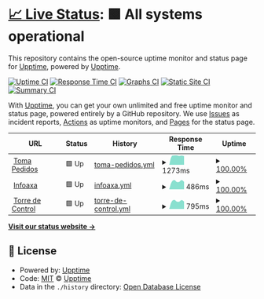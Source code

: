 # [📈 Live Status](https://demo.upptime.js.org): <!--live status--> **🟩 All systems operational**

This repository contains the open-source uptime monitor and status page for [Upptime](https://upptime.js.org), powered by [Upptime](https://github.com/upptime/upptime).

[![Uptime CI](https://github.com/RepositoriosDesarrolloAXA/uptime/workflows/Uptime%20CI/badge.svg)](https://github.com/RepositoriosDesarrolloAXA/uptime/actions?query=workflow%3A%22Uptime+CI%22)
[![Response Time CI](https://github.com/RepositoriosDesarrolloAXA/uptime/workflows/Response%20Time%20CI/badge.svg)](https://github.com/RepositoriosDesarrolloAXA/uptime/actions?query=workflow%3A%22Response+Time+CI%22)
[![Graphs CI](https://github.com/RepositoriosDesarrolloAXA/uptime/workflows/Graphs%20CI/badge.svg)](https://github.com/RepositoriosDesarrolloAXA/uptime/actions?query=workflow%3A%22Graphs+CI%22)
[![Static Site CI](https://github.com/RepositoriosDesarrolloAXA/uptime/workflows/Static%20Site%20CI/badge.svg)](https://github.com/RepositoriosDesarrolloAXA/uptime/actions?query=workflow%3A%22Static+Site+CI%22)
[![Summary CI](https://github.com/RepositoriosDesarrolloAXA/uptime/workflows/Summary%20CI/badge.svg)](https://github.com/RepositoriosDesarrolloAXA/uptime/actions?query=workflow%3A%22Summary+CI%22)

With [Upptime](https://upptime.js.org), you can get your own unlimited and free uptime monitor and status page, powered entirely by a GitHub repository. We use [Issues](https://github.com/upptime/upptime/issues) as incident reports, [Actions](https://github.com/RepositoriosDesarrolloAXA/uptime/actions) as uptime monitors, and [Pages](https://demo.upptime.js.org) for the status page.

<!--start: status pages-->
<!-- This summary is generated by Upptime (https://github.com/upptime/upptime) -->
<!-- Do not edit this manually, your changes will be overwritten -->
<!-- prettier-ignore -->
| URL | Status | History | Response Time | Uptime |
| --- | ------ | ------- | ------------- | ------ |
| <img alt="" src="https://favicons.githubusercontent.com/pedidosaxa.com" height="13"> [Toma Pedidos](https://pedidosaxa.com) | 🟩 Up | [toma-pedidos.yml](https://github.com/RepositoriosDesarrolloAXA/uptime/commits/HEAD/history/toma-pedidos.yml) | <details><summary><img alt="Response time graph" src="./graphs/toma-pedidos/response-time-week.png" height="20"> 1273ms</summary><br><a href="https://demo.upptime.js.org/history/toma-pedidos"><img alt="Response time 1273" src="https://img.shields.io/endpoint?url=https%3A%2F%2Fraw.githubusercontent.com%2FRepositoriosDesarrolloAXA%2Fuptime%2FHEAD%2Fapi%2Ftoma-pedidos%2Fresponse-time.json"></a><br><a href="https://demo.upptime.js.org/history/toma-pedidos"><img alt="24-hour response time 1216" src="https://img.shields.io/endpoint?url=https%3A%2F%2Fraw.githubusercontent.com%2FRepositoriosDesarrolloAXA%2Fuptime%2FHEAD%2Fapi%2Ftoma-pedidos%2Fresponse-time-day.json"></a><br><a href="https://demo.upptime.js.org/history/toma-pedidos"><img alt="7-day response time 1273" src="https://img.shields.io/endpoint?url=https%3A%2F%2Fraw.githubusercontent.com%2FRepositoriosDesarrolloAXA%2Fuptime%2FHEAD%2Fapi%2Ftoma-pedidos%2Fresponse-time-week.json"></a><br><a href="https://demo.upptime.js.org/history/toma-pedidos"><img alt="30-day response time 1273" src="https://img.shields.io/endpoint?url=https%3A%2F%2Fraw.githubusercontent.com%2FRepositoriosDesarrolloAXA%2Fuptime%2FHEAD%2Fapi%2Ftoma-pedidos%2Fresponse-time-month.json"></a><br><a href="https://demo.upptime.js.org/history/toma-pedidos"><img alt="1-year response time 1273" src="https://img.shields.io/endpoint?url=https%3A%2F%2Fraw.githubusercontent.com%2FRepositoriosDesarrolloAXA%2Fuptime%2FHEAD%2Fapi%2Ftoma-pedidos%2Fresponse-time-year.json"></a></details> | <details><summary><a href="https://demo.upptime.js.org/history/toma-pedidos">100.00%</a></summary><a href="https://demo.upptime.js.org/history/toma-pedidos"><img alt="All-time uptime 100.00%" src="https://img.shields.io/endpoint?url=https%3A%2F%2Fraw.githubusercontent.com%2FRepositoriosDesarrolloAXA%2Fuptime%2FHEAD%2Fapi%2Ftoma-pedidos%2Fuptime.json"></a><br><a href="https://demo.upptime.js.org/history/toma-pedidos"><img alt="24-hour uptime 100.00%" src="https://img.shields.io/endpoint?url=https%3A%2F%2Fraw.githubusercontent.com%2FRepositoriosDesarrolloAXA%2Fuptime%2FHEAD%2Fapi%2Ftoma-pedidos%2Fuptime-day.json"></a><br><a href="https://demo.upptime.js.org/history/toma-pedidos"><img alt="7-day uptime 100.00%" src="https://img.shields.io/endpoint?url=https%3A%2F%2Fraw.githubusercontent.com%2FRepositoriosDesarrolloAXA%2Fuptime%2FHEAD%2Fapi%2Ftoma-pedidos%2Fuptime-week.json"></a><br><a href="https://demo.upptime.js.org/history/toma-pedidos"><img alt="30-day uptime 100.00%" src="https://img.shields.io/endpoint?url=https%3A%2F%2Fraw.githubusercontent.com%2FRepositoriosDesarrolloAXA%2Fuptime%2FHEAD%2Fapi%2Ftoma-pedidos%2Fuptime-month.json"></a><br><a href="https://demo.upptime.js.org/history/toma-pedidos"><img alt="1-year uptime 100.00%" src="https://img.shields.io/endpoint?url=https%3A%2F%2Fraw.githubusercontent.com%2FRepositoriosDesarrolloAXA%2Fuptime%2FHEAD%2Fapi%2Ftoma-pedidos%2Fuptime-year.json"></a></details>
| <img alt="" src="https://favicons.githubusercontent.com/infoaxa.com.co" height="13"> [Infoaxa](https://infoaxa.com.co) | 🟩 Up | [infoaxa.yml](https://github.com/RepositoriosDesarrolloAXA/uptime/commits/HEAD/history/infoaxa.yml) | <details><summary><img alt="Response time graph" src="./graphs/infoaxa/response-time-week.png" height="20"> 486ms</summary><br><a href="https://demo.upptime.js.org/history/infoaxa"><img alt="Response time 486" src="https://img.shields.io/endpoint?url=https%3A%2F%2Fraw.githubusercontent.com%2FRepositoriosDesarrolloAXA%2Fuptime%2FHEAD%2Fapi%2Finfoaxa%2Fresponse-time.json"></a><br><a href="https://demo.upptime.js.org/history/infoaxa"><img alt="24-hour response time 452" src="https://img.shields.io/endpoint?url=https%3A%2F%2Fraw.githubusercontent.com%2FRepositoriosDesarrolloAXA%2Fuptime%2FHEAD%2Fapi%2Finfoaxa%2Fresponse-time-day.json"></a><br><a href="https://demo.upptime.js.org/history/infoaxa"><img alt="7-day response time 486" src="https://img.shields.io/endpoint?url=https%3A%2F%2Fraw.githubusercontent.com%2FRepositoriosDesarrolloAXA%2Fuptime%2FHEAD%2Fapi%2Finfoaxa%2Fresponse-time-week.json"></a><br><a href="https://demo.upptime.js.org/history/infoaxa"><img alt="30-day response time 486" src="https://img.shields.io/endpoint?url=https%3A%2F%2Fraw.githubusercontent.com%2FRepositoriosDesarrolloAXA%2Fuptime%2FHEAD%2Fapi%2Finfoaxa%2Fresponse-time-month.json"></a><br><a href="https://demo.upptime.js.org/history/infoaxa"><img alt="1-year response time 486" src="https://img.shields.io/endpoint?url=https%3A%2F%2Fraw.githubusercontent.com%2FRepositoriosDesarrolloAXA%2Fuptime%2FHEAD%2Fapi%2Finfoaxa%2Fresponse-time-year.json"></a></details> | <details><summary><a href="https://demo.upptime.js.org/history/infoaxa">100.00%</a></summary><a href="https://demo.upptime.js.org/history/infoaxa"><img alt="All-time uptime 100.00%" src="https://img.shields.io/endpoint?url=https%3A%2F%2Fraw.githubusercontent.com%2FRepositoriosDesarrolloAXA%2Fuptime%2FHEAD%2Fapi%2Finfoaxa%2Fuptime.json"></a><br><a href="https://demo.upptime.js.org/history/infoaxa"><img alt="24-hour uptime 100.00%" src="https://img.shields.io/endpoint?url=https%3A%2F%2Fraw.githubusercontent.com%2FRepositoriosDesarrolloAXA%2Fuptime%2FHEAD%2Fapi%2Finfoaxa%2Fuptime-day.json"></a><br><a href="https://demo.upptime.js.org/history/infoaxa"><img alt="7-day uptime 100.00%" src="https://img.shields.io/endpoint?url=https%3A%2F%2Fraw.githubusercontent.com%2FRepositoriosDesarrolloAXA%2Fuptime%2FHEAD%2Fapi%2Finfoaxa%2Fuptime-week.json"></a><br><a href="https://demo.upptime.js.org/history/infoaxa"><img alt="30-day uptime 100.00%" src="https://img.shields.io/endpoint?url=https%3A%2F%2Fraw.githubusercontent.com%2FRepositoriosDesarrolloAXA%2Fuptime%2FHEAD%2Fapi%2Finfoaxa%2Fuptime-month.json"></a><br><a href="https://demo.upptime.js.org/history/infoaxa"><img alt="1-year uptime 100.00%" src="https://img.shields.io/endpoint?url=https%3A%2F%2Fraw.githubusercontent.com%2FRepositoriosDesarrolloAXA%2Fuptime%2FHEAD%2Fapi%2Finfoaxa%2Fuptime-year.json"></a></details>
| <img alt="" src="https://favicons.githubusercontent.com/torredecontrol.axa.com.co" height="13"> [Torre de Control](https://torredecontrol.axa.com.co) | 🟩 Up | [torre-de-control.yml](https://github.com/RepositoriosDesarrolloAXA/uptime/commits/HEAD/history/torre-de-control.yml) | <details><summary><img alt="Response time graph" src="./graphs/torre-de-control/response-time-week.png" height="20"> 795ms</summary><br><a href="https://demo.upptime.js.org/history/torre-de-control"><img alt="Response time 795" src="https://img.shields.io/endpoint?url=https%3A%2F%2Fraw.githubusercontent.com%2FRepositoriosDesarrolloAXA%2Fuptime%2FHEAD%2Fapi%2Ftorre-de-control%2Fresponse-time.json"></a><br><a href="https://demo.upptime.js.org/history/torre-de-control"><img alt="24-hour response time 749" src="https://img.shields.io/endpoint?url=https%3A%2F%2Fraw.githubusercontent.com%2FRepositoriosDesarrolloAXA%2Fuptime%2FHEAD%2Fapi%2Ftorre-de-control%2Fresponse-time-day.json"></a><br><a href="https://demo.upptime.js.org/history/torre-de-control"><img alt="7-day response time 795" src="https://img.shields.io/endpoint?url=https%3A%2F%2Fraw.githubusercontent.com%2FRepositoriosDesarrolloAXA%2Fuptime%2FHEAD%2Fapi%2Ftorre-de-control%2Fresponse-time-week.json"></a><br><a href="https://demo.upptime.js.org/history/torre-de-control"><img alt="30-day response time 795" src="https://img.shields.io/endpoint?url=https%3A%2F%2Fraw.githubusercontent.com%2FRepositoriosDesarrolloAXA%2Fuptime%2FHEAD%2Fapi%2Ftorre-de-control%2Fresponse-time-month.json"></a><br><a href="https://demo.upptime.js.org/history/torre-de-control"><img alt="1-year response time 795" src="https://img.shields.io/endpoint?url=https%3A%2F%2Fraw.githubusercontent.com%2FRepositoriosDesarrolloAXA%2Fuptime%2FHEAD%2Fapi%2Ftorre-de-control%2Fresponse-time-year.json"></a></details> | <details><summary><a href="https://demo.upptime.js.org/history/torre-de-control">100.00%</a></summary><a href="https://demo.upptime.js.org/history/torre-de-control"><img alt="All-time uptime 100.00%" src="https://img.shields.io/endpoint?url=https%3A%2F%2Fraw.githubusercontent.com%2FRepositoriosDesarrolloAXA%2Fuptime%2FHEAD%2Fapi%2Ftorre-de-control%2Fuptime.json"></a><br><a href="https://demo.upptime.js.org/history/torre-de-control"><img alt="24-hour uptime 100.00%" src="https://img.shields.io/endpoint?url=https%3A%2F%2Fraw.githubusercontent.com%2FRepositoriosDesarrolloAXA%2Fuptime%2FHEAD%2Fapi%2Ftorre-de-control%2Fuptime-day.json"></a><br><a href="https://demo.upptime.js.org/history/torre-de-control"><img alt="7-day uptime 100.00%" src="https://img.shields.io/endpoint?url=https%3A%2F%2Fraw.githubusercontent.com%2FRepositoriosDesarrolloAXA%2Fuptime%2FHEAD%2Fapi%2Ftorre-de-control%2Fuptime-week.json"></a><br><a href="https://demo.upptime.js.org/history/torre-de-control"><img alt="30-day uptime 100.00%" src="https://img.shields.io/endpoint?url=https%3A%2F%2Fraw.githubusercontent.com%2FRepositoriosDesarrolloAXA%2Fuptime%2FHEAD%2Fapi%2Ftorre-de-control%2Fuptime-month.json"></a><br><a href="https://demo.upptime.js.org/history/torre-de-control"><img alt="1-year uptime 100.00%" src="https://img.shields.io/endpoint?url=https%3A%2F%2Fraw.githubusercontent.com%2FRepositoriosDesarrolloAXA%2Fuptime%2FHEAD%2Fapi%2Ftorre-de-control%2Fuptime-year.json"></a></details>

<!--end: status pages-->

[**Visit our status website →**](https://demo.upptime.js.org)

## 📄 License

- Powered by: [Upptime](https://github.com/upptime/upptime)
- Code: [MIT](./LICENSE) © [Upptime](https://upptime.js.org)
- Data in the `./history` directory: [Open Database License](https://opendatacommons.org/licenses/odbl/1-0/)
